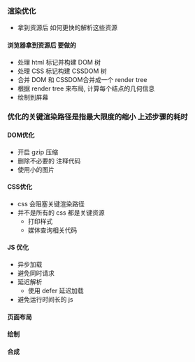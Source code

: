 ### 渲染优化
- 拿到资源后 如何更快的解析这些资源
#### 浏览器拿到资源后 要做的
- 处理 html 标记并构建 DOM 树
- 处理 CSS 标记构建 CSSDOM 树
- 合并 DOM 和 CSSDOM合并成一个 render tree
- 根据 render tree 来布局, 计算每个结点的几何信息
- 绘制到屏幕

### 优化的关键渲染路径是指最大限度的缩小 上述步骤的耗时

#### DOM优化
- 开启 gzip 压缩
- 删除不必要的 注释代码
- 使用小的图片

#### CSS优化
- css 会阻塞关键渲染路径
- 并不是所有的 css 都是关键资源
    - 打印样式
    - 媒体查询相关代码

#### JS 优化
- 异步加载
- 避免同时请求
- 延迟解析
    - 使用 defer 延迟加载
- 避免运行时间长的 js



#### 页面布局
#### 绘制
#### 合成
